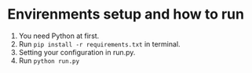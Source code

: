 # Envirenments setup and how to run

1. You need Python at first.
2. Run `pip install -r requirements.txt` in terminal.
3. Setting your configuration in run.py.
4. Run `python run.py`